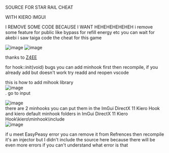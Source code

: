 SOURCE FOR STAR RAIL CHEAT

WITH KIERO IMGUI

I REMOVE SOME CODE BECAUSE I WANT HEHEHEHEHEHEH
i remove some feature for public like bypass for refill energy etc
you can wait for akebi i saw taiga code the cheat for this game

![image](https://user-images.githubusercontent.com/77231874/236573614-ed194f58-8f39-4469-b19c-591e86e0972c.png)
![image](https://user-images.githubusercontent.com/77231874/236576075-e6c55712-7f91-4967-b533-7e06bc34ebbb.png)


thanks to 
<a href="https://github.com/Z4ee">Z4EE</a>


for 
hook::init(void) bugs you can add minhook first then recompile, if you already add but doesn't work try readd and reopen vscode

this is how to add mihook library
<br>
![image](https://user-images.githubusercontent.com/77231874/236647702-4bf510b4-0077-4a06-843d-f0565b362a00.png)
<br>
.
go to input

![image](https://user-images.githubusercontent.com/77231874/236647789-b072ea0e-1952-4c3f-a3bb-d376874e2755.png)
<br>
there are 2 minhooks you can put them in the ImGui DirectX 11 Kiero Hook and kiero default minhook folders in ImGui DirectX 11 Kiero Hook\kiero\minhook\include
<br>
![image](https://user-images.githubusercontent.com/77231874/236647852-bdd87561-390a-49be-b7b4-c6973bdfd87e.png)

if u meet EasyPeasy error you can remove it from Refrences then recompile
it's an injector but I didn't include the source here because there will be even more errors if you can't understand what error is that
